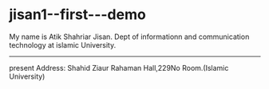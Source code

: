 # jisan1--first---demo

My name is Atik Shahriar Jisan. Dept of informationn and communication technology at islamic University.
<br>

<hr>
present Address: Shahid Ziaur Rahaman Hall,229No Room.(Islamic University)
